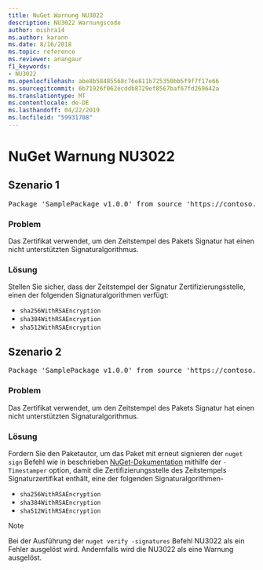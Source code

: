 ```yaml
---
title: NuGet Warnung NU3022
description: NU3022 Warnungscode
author: mishra14
ms.author: karann
ms.date: 8/16/2018
ms.topic: reference
ms.reviewer: anangaur
f1_keywords:
- NU3022
ms.openlocfilehash: abe8b58485568c76e811b725350bb5f9f7f17e66
ms.sourcegitcommit: 6b71926f062ecddb8729ef8567baf67fd269642a
ms.translationtype: MT
ms.contentlocale: de-DE
ms.lasthandoff: 04/22/2019
ms.locfileid: "59931708"
---
```

# <a name="nuget-warning-nu3022"></a>NuGet Warnung NU3022

## <a name="scenario-1"></a>Szenario 1

<pre>Package 'SamplePackage v1.0.0' from source 'https://contoso.com/index.json': The primary signature's timestamp certificate has an unsupported signature algorithm.</pre>

### <a name="issue"></a>Problem

Das Zertifikat verwendet, um den Zeitstempel des Pakets Signatur hat einen nicht unterstützten Signaturalgorithmus.


### <a name="solution"></a>Lösung

Stellen Sie sicher, dass der Zeitstempel der Signatur Zertifizierungsstelle, einen der folgenden Signaturalgorithmen verfügt: 
* `sha256WithRSAEncryption`
* `sha384WithRSAEncryption`
* `sha512WithRSAEncryption`



## <a name="scenario-2"></a>Szenario 2

<pre>Package 'SamplePackage v1.0.0' from source 'https://contoso.com/index.json': The timestamp certificate has an unsupported signature algorithm (SHA1). The following algorithms are supported: SHA256RSA, SHA384RSA, SHA512RSA.</pre>

### <a name="issue"></a>Problem

Das Zertifikat verwendet, um den Zeitstempel des Pakets Signatur hat einen nicht unterstützten Signaturalgorithmus.


### <a name="solution"></a>Lösung

Fordern Sie den Paketautor, um das Paket mit erneut signieren der `nuget sign` Befehl wie in beschrieben [NuGet-Dokumentation](https://docs.microsoft.com/en-us/nuget/create-packages/sign-a-package) mithilfe der `-Timestamper` option, damit die Zertifizierungsstelle des Zeitstempels Signaturzertifikat enthält, eine der folgenden Signaturalgorithmen-
* `sha256WithRSAEncryption`
* `sha384WithRSAEncryption`
* `sha512WithRSAEncryption`


> [!Note]
> Bei der Ausführung der `nuget verify -signatures` Befehl NU3022 als ein Fehler ausgelöst wird. Andernfalls wird die NU3022 als eine Warnung ausgelöst.